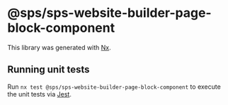 # @sps/sps-website-builder-page-block-component

This library was generated with [Nx](https://nx.dev).

## Running unit tests

Run `nx test @sps/sps-website-builder-page-block-component` to execute the unit tests via [Jest](https://jestjs.io).
